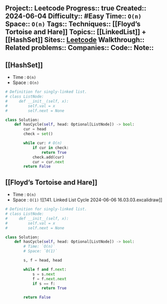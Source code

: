 Project:: Leetcode
Progress:: true
Created:: 2024-06-04
Difficulty:: #Easy 
Time:: `O(n)`
Space:: `O(n)`
Tags:: 
Techniques:: [[Floyd’s Tortoise and Hare]]
Topics:: [[LinkedList]] + [[HashSet]]
Sites:: [Leetcode]()
Walkthrough:: 
Related problems:: 
Companies:: 
Code:: 
Note:: 
---

## [[HashSet]]
- Time : `O(n)`
- Space : `O(n)`
```python
# Definition for singly-linked list.
# class ListNode:
#     def __init__(self, x):
#         self.val = x
#         self.next = None

class Solution:
    def hasCycle(self, head: Optional[ListNode]) -> bool:
        cur = head
        check = set()

        while cur: # O(n)
            if cur in check:
                return True
            check.add(cur)
            cur = cur.next
        return False
```

## [[Floyd’s Tortoise and Hare]]
- Time : `O(n)`
- Space : `O(1)`
![[141. Linked List Cycle 2024-06-06 16.03.03.excalidraw]]

```python
# Definition for singly-linked list.
# class ListNode:
#     def __init__(self, x):
#         self.val = x
#         self.next = None

class Solution:
    def hasCycle(self, head: Optional[ListNode]) -> bool:
        # Time: `O(n)`
        # Space: `O(1)`

        s, f = head, head

        while f and f.next:
            s = s.next
            f = f.next.next
            if s == f:
                return True

        return False

```